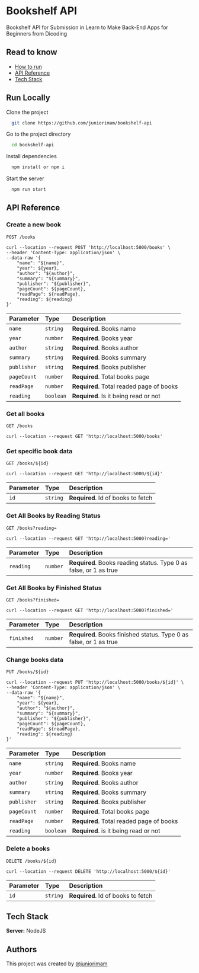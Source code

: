 
# Bookshelf API

Bookshelf API for Submission in Learn to Make Back-End Apps for Beginners from Dicoding


## Read to know

 - [How to run](##run-locally)
 - [API Reference](##api-reference)
 - [Tech Stack](##tech-stack)


## Run Locally

Clone the project

```bash
  git clone https://github.com/juniorimam/bookshelf-api
```

Go to the project directory

```bash
  cd bookshelf-api
```

Install dependencies

```bash
  npm install or npm i
```

Start the server

```bash
  npm run start
```


## API Reference

### Create a new book

`POST /books`

```
curl --location --request POST 'http://localhost:5000/books' \
--header 'Content-Type: application/json' \
--data-raw '{
    "name": "${name}",
    "year": ${year},
    "author": "${author}",
    "summary": "${summary}",
    "publisher": "${publisher}",
    "pageCount": ${pageCount},
    "readPage": ${readPage},
    "reading": ${reading}
}'
```

| Parameter   | Type      | Description                       |
| :--------   | :-------  | :--------------------------------- |
| `name`      | `string`  | **Required**. Books name |
| `year`      | `number`  | **Required**. Books year |
| `author`    | `string`  | **Required**. Books author |
| `summary`   | `string`  | **Required**. Books summary |
| `publisher` | `string`  | **Required**. Books publisher |
| `pageCount` | `number`  | **Required**. Total books page |
| `readPage`  | `number`  | **Required**. Total readed page of books |
| `reading`   | `boolean` | **Required**. Is it being read or not |


### Get all books

`GET /books`

```
curl --location --request GET 'http://localhost:5000/books'
```

### Get specific book data

`GET /books/${id}`

```
curl --location --request GET 'http://localhost:5000/${id}'
```

| Parameter | Type     | Description                       |
| :-------- | :------- | :-------------------------------- |
| `id`      | `string` | **Required**. Id of books to fetch |

### Get All Books by Reading Status

`GET /books?reading=`

```
curl --location --request GET 'http://localhost:5000?reading='
```

| Parameter | Type     | Description                       |
| :-------- | :------- | :-------------------------------- |
| `reading`      | `number` | **Required**. Books reading status. Type 0 as false, or 1 as true |

### Get All Books by Finished Status

`GET /books?finished=`

```
curl --location --request GET 'http://localhost:5000?finished='
```

| Parameter | Type     | Description                       |
| :-------- | :------- | :-------------------------------- |
| `finished`      | `number` | **Required**. Books finished status. Type 0 as false, or 1 as true |


### Change books data

`PUT /books/${id}`

```
curl --location --request PUT 'http://localhost:5000/books/${id}' \
--header 'Content-Type: application/json' \
--data-raw '{
    "name": "${name}",
    "year": ${year},
    "author": "${author}",
    "summary": "${summary}",
    "publisher": "${publisher}",
    "pageCount": ${pageCount},
    "readPage": ${readPage},
    "reading": ${reading}
}'
```

| Parameter   | Type      | Description                       |
| :--------   | :-------  | :--------------------------------- |
| `name`      | `string`  | **Required**. Books name |
| `year`      | `number`  | **Required**. Books year |
| `author`    | `string`  | **Required**. Books author |
| `summary`   | `string`  | **Required**. Books summary |
| `publisher` | `string`  | **Required**. Books publisher |
| `pageCount` | `number`  | **Required**. Total books page |
| `readPage`  | `number`  | **Required**. Total readed page of books |
| `reading`   | `boolean` | **Required**. is it being read or not |

### Delete a books

`DELETE /books/${id}`

```
curl --location --request DELETE 'http://localhost:5000/${id}'
```

| Parameter | Type     | Description                       |
| :-------- | :------- | :-------------------------------- |
| `id`      | `string` | **Required**. Id of books to fetch |


## Tech Stack

**Server:** NodeJS


## Authors

This project was created by [@juniorimam](https://www.github.com/juniorimam)

